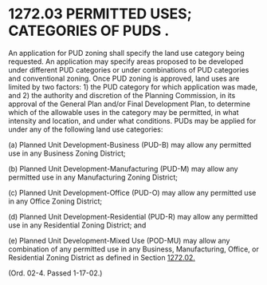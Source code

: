 1272.03 PERMITTED USES; CATEGORIES OF PUDS .
============================================

An application for PUD zoning shall specify the land use category being
requested. An application may specify areas proposed to be developed
under different PUD categories or under combinations of PUD categories
and conventional zoning. Once PUD zoning is approved, land uses are
limited by two factors: 1) the PUD category for which application was
made, and 2) the authority and discretion of the Planning Commission, in
its approval of the General Plan and/or Final Development Plan, to
determine which of the allowable uses in the category may be permitted,
in what intensity and location, and under what conditions. PUDs may be
applied for under any of the following land use categories:

​(a) Planned Unit Development-Business (PUD-B) may allow any permitted
use in any Business Zoning District;

​(b) Planned Unit Development-Manufacturing (PUD-M) may allow any
permitted use in any Manufacturing Zoning District;

​(c) Planned Unit Development-Office (PUD-O) may allow any permitted use
in any Office Zoning District;

​(d) Planned Unit Development-Residential (PUD-R) may allow any
permitted use in any Residential Zoning District; and

​(e) Planned Unit Development-Mixed Use (POD-MU) may allow any
combination of any permitted use in any Business, Manufacturing, Office,
or Residential Zoning District as defined in Section
[1272.02.](533c47b3.html)

(Ord. 02-4. Passed 1-17-02.)
